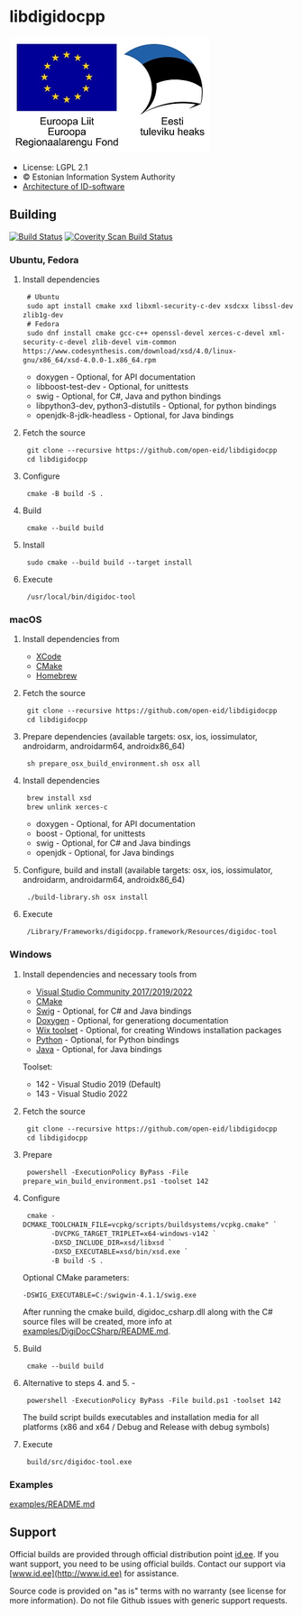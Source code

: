 # libdigidocpp

![European Regional Development Fund](https://github.com/open-eid/DigiDoc4-Client/blob/master/client/images/EL_Regionaalarengu_Fond.png "European Regional Development Fund - DO NOT REMOVE THIS IMAGE BEFORE 05.03.2020")

 * License: LGPL 2.1
 * &copy; Estonian Information System Authority
 * [Architecture of ID-software](http://open-eid.github.io)

## Building
[![Build Status](https://github.com/open-eid/libdigidocpp/workflows/CI/badge.svg?branch=master)](https://github.com/open-eid/libdigidocpp/actions)
[![Coverity Scan Build Status](https://scan.coverity.com/projects/727/badge.svg)](https://scan.coverity.com/projects/727)

### Ubuntu, Fedora

1. Install dependencies

        # Ubuntu
        sudo apt install cmake xxd libxml-security-c-dev xsdcxx libssl-dev zlib1g-dev
        # Fedora
        sudo dnf install cmake gcc-c++ openssl-devel xerces-c-devel xml-security-c-devel zlib-devel vim-common https://www.codesynthesis.com/download/xsd/4.0/linux-gnu/x86_64/xsd-4.0.0-1.x86_64.rpm

	* doxygen - Optional, for API documentation
	* libboost-test-dev - Optional, for unittests
	* swig - Optional, for C#, Java and python bindings
	* libpython3-dev, python3-distutils - Optional, for python bindings
	* openjdk-8-jdk-headless - Optional, for Java bindings

2. Fetch the source

        git clone --recursive https://github.com/open-eid/libdigidocpp
        cd libdigidocpp

3. Configure

        cmake -B build -S .

4. Build

        cmake --build build

5. Install

        sudo cmake --build build --target install

6. Execute

        /usr/local/bin/digidoc-tool

### macOS

1. Install dependencies from
	* [XCode](https://itunes.apple.com/en/app/xcode/id497799835?mt=12)
	* [CMake](http://www.cmake.org)
	* [Homebrew](https://brew.sh)

2. Fetch the source

        git clone --recursive https://github.com/open-eid/libdigidocpp
        cd libdigidocpp

3. Prepare dependencies (available targets: osx, ios, iossimulator, androidarm, androidarm64, androidx86_64)

        sh prepare_osx_build_environment.sh osx all

4. Install dependencies

        brew install xsd
        brew unlink xerces-c

	* doxygen - Optional, for API documentation
	* boost - Optional, for unittests
	* swig - Optional, for C# and Java bindings
	* openjdk - Optional, for Java bindings

5. Configure, build and install (available targets: osx, ios, iossimulator, androidarm, androidarm64, androidx86_64)

        ./build-library.sh osx install

6. Execute

        /Library/Frameworks/digidocpp.framework/Resources/digidoc-tool

### Windows

1. Install dependencies and necessary tools from
	* [Visual Studio Community 2017/2019/2022](https://www.visualstudio.com/downloads/)
	* [CMake](http://www.cmake.org)
	* [Swig](http://swig.org/download.html) - Optional, for C# and Java bindings
	* [Doxygen](https://www.doxygen.nl/download.html) - Optional, for generationg documentation
	* [Wix toolset](http://wixtoolset.org/releases/) - Optional, for creating Windows installation packages
	* [Python](https://www.python.org/downloads/) - Optional, for Python bindings
	* [Java](https://www.oracle.com/java/technologies/downloads/) - Optional, for Java bindings

   Toolset:
	* 142 - Visual Studio 2019 (Default)
	* 143 - Visual Studio 2022

2. Fetch the source

        git clone --recursive https://github.com/open-eid/libdigidocpp
        cd libdigidocpp

3. Prepare

        powershell -ExecutionPolicy ByPass -File prepare_win_build_environment.ps1 -toolset 142

4. Configure

        cmake -DCMAKE_TOOLCHAIN_FILE=vcpkg/scripts/buildsystems/vcpkg.cmake" `
              -DVCPKG_TARGET_TRIPLET=x64-windows-v142 `
              -DXSD_INCLUDE_DIR=xsd/libxsd `
              -DXSD_EXECUTABLE=xsd/bin/xsd.exe `
              -B build -S .

   Optional CMake parameters:

       -DSWIG_EXECUTABLE=C:/swigwin-4.1.1/swig.exe

   After running the cmake build, digidoc_csharp.dll along with the C# source files will be created, more info at
   [examples/DigiDocCSharp/README.md](examples/DigiDocCSharp/README.md).

5. Build

        cmake --build build

6. Alternative to steps 4. and 5. -

        powershell -ExecutionPolicy ByPass -File build.ps1 -toolset 142

    The build script builds executables and installation media for all
    platforms (x86 and x64 / Debug and Release with debug symbols)

7. Execute

        build/src/digidoc-tool.exe

### Examples
[examples/README.md](examples/README.md)

## Support
Official builds are provided through official distribution point [id.ee](https://www.id.ee/en/article/install-id-software/). If you want support, you need to be using official builds. Contact our support via [www.id.ee](http://www.id.ee) for assistance.

Source code is provided on "as is" terms with no warranty (see license for more information). Do not file Github issues with generic support requests.
